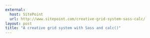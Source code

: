 ```yaml
---
external: 
  host: SitePoint
  url: http://www.sitepoint.com/creative-grid-system-sass-calc/
layout: post
title: "A creative grid system with Sass and calc()"
---
```

